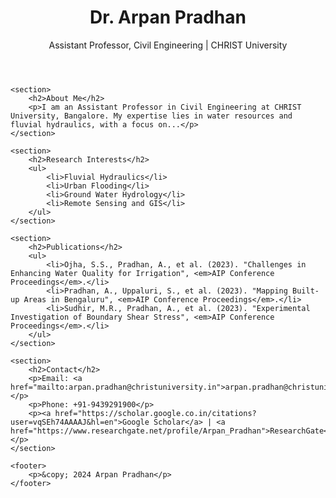 <!DOCTYPE html>
<html>
<head>
    <title>Dr. Arpan Pradhan | Personal Website</title>
</head>
<body>
    <header>
        <h1>Dr. Arpan Pradhan</h1>
        <p>Assistant Professor, Civil Engineering | CHRIST University</p>
    </header>

    <section>
        <h2>About Me</h2>
        <p>I am an Assistant Professor in Civil Engineering at CHRIST University, Bangalore. My expertise lies in water resources and fluvial hydraulics, with a focus on...</p>
    </section>

    <section>
        <h2>Research Interests</h2>
        <ul>
            <li>Fluvial Hydraulics</li>
            <li>Urban Flooding</li>
            <li>Ground Water Hydrology</li>
            <li>Remote Sensing and GIS</li>
        </ul>
    </section>

    <section>
        <h2>Publications</h2>
        <ul>
            <li>Ojha, S.S., Pradhan, A., et al. (2023). "Challenges in Enhancing Water Quality for Irrigation", <em>AIP Conference Proceedings</em>.</li>
            <li>Pradhan, A., Uppaluri, S., et al. (2023). "Mapping Built-up Areas in Bengaluru", <em>AIP Conference Proceedings</em>.</li>
            <li>Sudhir, M.R., Pradhan, A., et al. (2023). "Experimental Investigation of Boundary Shear Stress", <em>AIP Conference Proceedings</em>.</li>
        </ul>
    </section>

    <section>
        <h2>Contact</h2>
        <p>Email: <a href="mailto:arpan.pradhan@christuniversity.in">arpan.pradhan@christuniversity.in</a></p>
        <p>Phone: +91-9439291900</p>
        <p><a href="https://scholar.google.co.in/citations?user=vqSEh74AAAAJ&hl=en">Google Scholar</a> | <a href="https://www.researchgate.net/profile/Arpan_Pradhan">ResearchGate</a></p>
    </section>

    <footer>
        <p>&copy; 2024 Arpan Pradhan</p>
    </footer>
</body>
</html>
